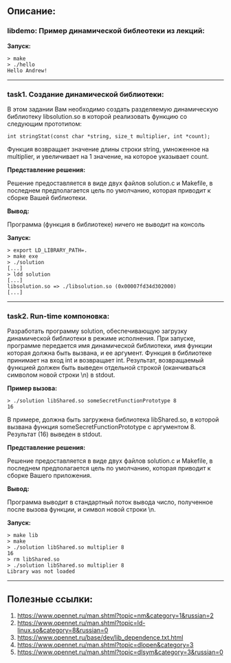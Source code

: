 ## Описание:

### libdemo: Пример динамической библеотеки из лекций:

**Запуск:**

```
> make
> ./hello
Hello Andrew!
```

-----------------------------------------------------------------------------------

### task1. Создание динамической библиотеки:

В этом задании Вам необходимо создать разделяемую динамическую библиотеку libsolution.so в которой реализовать функцию со следующим прототипом:

```
int stringStat(const char *string, size_t multiplier, int *count);
```

Функция возвращает значение длины строки string, умноженное на multiplier, и увеличивает на 1 значение, на которое указывает count.

**Представление решения:**

Решение предоставляется в виде двух файлов solution.c и Makefile, в последнем предполагается цель по умолчанию, которая приводит к сборке Вашей библиотеки.

**Вывод:**

Программа (функция в библиотеке) ничего не выводит на консоль

**Запуск:**

```
> export LD_LIBRARY_PATH=.
> make exe
> ./solution
[...]
> ldd solution
[...]
libsolution.so => ./libsolution.so (0x00007fd34d302000)
[...]
```

-----------------------------------------------------------------------------------

### task2. Run-time компоновка:

Разработать программу solution, обеспечивающую загрузку динамической библиотеки в режиме исполнения. При запуске, программе передается имя динамической библиотеки, имя функции которая должна быть вызвана, и ее аргумент. Функция в библиотеке принимает на вход int и возвращает int. Результат, возвращаемый функцией должен быть выведен отдельной строкой (оканчиваться символом новой строки \n)  в stdout.

**Пример вызова:**

```
> ./solution libShared.so someSecretFunctionPrototype 8
16
```

В примере, должна быть загружена библиотека libShared.so, в которой вызвана функция someSecretFunctionPrototype с аргументом 8. Результат (16) выведен в stdout.

**Представление решения:**

Решение предоставляется в виде двух файлов solution.c и Makefile, в последнем предполагается цель по умолчанию, которая приводит к сборке Вашего приложения.

**Вывод:**

Программа выводит в стандартный поток вывода число, полученное после вызова функции, и символ новой строки \n.

**Запуск:**

```
> make lib
> make
> ./solution libShared.so multiplier 8
16
> rm libShared.so
> ./solution libShared.so multiplier 8
Library was not loaded
```


-----------------------------------------------------------------------------------

## Полезные ссылки:
1. https://www.opennet.ru/man.shtml?topic=nm&category=1&russian=2
2. https://www.opennet.ru/man.shtml?topic=ld-linux.so&category=8&russian=0
3. https://www.opennet.ru/base/dev/lib_dependence.txt.html
4. https://www.opennet.ru/man.shtml?topic=dlopen&category=3
5. https://www.opennet.ru/man.shtml?topic=dlsym&category=3&russian=0
